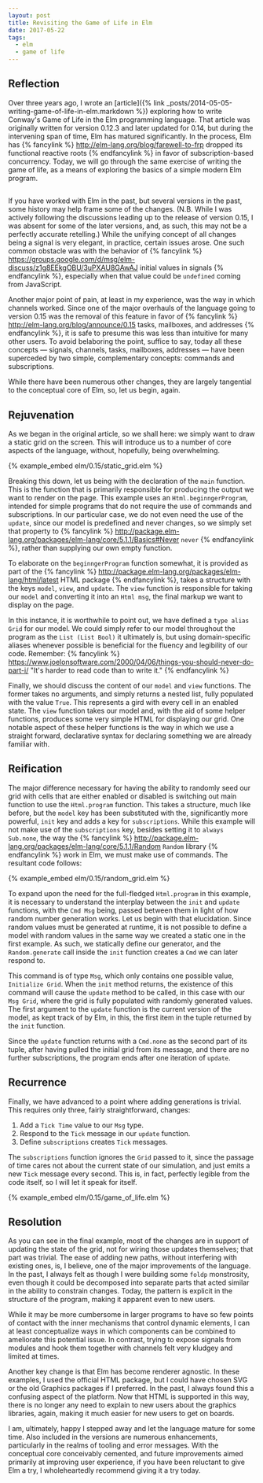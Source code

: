 ```yaml
---
layout: post
title: Revisiting the Game of Life in Elm
date: 2017-05-22
tags:
  - elm
  - game of life
---
```


## Reflection

Over three years ago, I wrote an
[article]({% link _posts/2014-05-05-writing-game-of-life-in-elm.markdown %})
exploring how to write Conway's Game of Life in the Elm programming language.
That article was originally written for version 0.12.3 and later updated for
0.14, but during the intervening span of time, Elm has matured significantly.
In the process, Elm has
{% fancylink %}
http://elm-lang.org/blog/farewell-to-frp
dropped its functional reactive roots
{% endfancylink %}
in favor of subscription-based concurrency.  Today, we will go through the same
exercise of writing the game of life, as a means of exploring the basics of a
simple modern Elm program.

##

If you have worked with Elm in the past, but several versions in the past, some
history may help frame some of the changes.  (N.B. While I was actively
following the discussions leading up to the release of version 0.15, I was
absent for some of the later versions, and, as such, this may not be a
perfectly accurate retelling.)  While the unifying concept of all changes being
a signal is very elegant, in practice, certain issues arose.  One such common
obstacle was with the behavior of
{% fancylink %}
https://groups.google.com/d/msg/elm-discuss/z1g8EEkgOBU/3uPXAU8GAwAJ
initial values in signals
{% endfancylink %},
especially when that value could be `undefined` coming from JavaScript.

Another major point of pain, at least in my experience, was the way in which
channels worked.  Since one of the major overhauls of the language going to
version 0.15 was the removal of this feature in favor of
{% fancylink %}
http://elm-lang.org/blog/announce/0.15
tasks, mailboxes, and addresses
{% endfancylink %},
it is safe to presume this was less than intuitive for many other users.  To
avoid belaboring the point, suffice to say, today all these concepts &mdash;
signals, channels, tasks, mailboxes, addresses &mdash; have been superceded by
two simple, complementary concepts: commands and subscriptions.

While there have been numerous other changes, they are largely tangential to
the conceptual core of Elm, so, let us begin, again.

## Rejuvenation

As we began in the original article, so we shall here: we simply want to draw
a static grid on the screen.  This will introduce us to a number of core
aspects of the language, without, hopefully, being overwhelming.

{% example_embed elm/0.15/static_grid.elm %}

Breaking this down, let us being with the declaration of the `main` function.
This is the function that is primarily responsible for producing the output we
want to render on the page.  This example uses an `Html.beginngerProgram`,
intended for simple programs that do not require the use of commands and
subscriptions.  In our particular case, we do not even need the use of the
`update`, since our model is predefined and never changes, so we simply set
that property to
{% fancylink %}
http://package.elm-lang.org/packages/elm-lang/core/5.1.1/Basics#Never
`never`
{% endfancylink %}, rather than supplying our own empty function.

To elaborate on the `beginngerProgram` function somewhat, it is provided as
part of the
{% fancylink %}
http://package.elm-lang.org/packages/elm-lang/html/latest
HTML package
{% endfancylink %}, takes a structure with the keys `model`, `view`, and
`update`.  The `view` function is responsible for taking our `model` and
converting it into an `Html msg`, the final markup we want to display on the
page.

In this instance, it is worthwhile to point out, we have defined a `type alias
Grid` for our model.  We could simply refer to our model throughout the program
as the `List (List Bool)` it ultimately is, but using domain-specific aliases
whenever possible is beneficial for the fluency and legibility of our code.
Remember:
{% fancylink %}
https://www.joelonsoftware.com/2000/04/06/things-you-should-never-do-part-i/
"It's harder to read code than to write it."
{% endfancylink %}

Finally, we should discuss the content of our `model` and `view` functions.
The former takes no arguments, and simply returns a nested list, fully
populated with the value `True`.  This represents a gird with every cell in an
enabled state.  The `view` function takes our model and, with the aid of some
helper functions, produces some very simple HTML for displaying our grid.  One
notable aspect of these helper functions is the way in which we use a straight
forward, declarative syntax for declaring something we are already familiar
with.

## Reification

The major difference necessary for having the ability to randomly seed our grid
with cells that are either enabled or disabled is switching out main function
to use the `Html.program` function.  This takes a structure, much like before,
but the `model` key has been substituted with the, significantly more powerful,
`init` key and adds a key for `subscriptions`.  While this example will not
make use of the `subscriptions` key, besides setting it to `always Sub.none`,
the way the
{% fancylink %}
http://package.elm-lang.org/packages/elm-lang/core/5.1.1/Random
`Random` library
{% endfancylink %}
work in Elm, we must make use of commands.  The resultant code follows:

{% example_embed elm/0.15/random_grid.elm %}

To expand upon the need for the full-fledged `Html.program` in this example, it
is necessary to understand the interplay between the `init` and `update`
functions, with the `Cmd Msg` being, passed between them in light of how random
number generation works.  Let us begin with that elucidation.  Since random
values must be generated at runtime, it is not possible to define a model with
random values in the same way we created a static one in the first example.  As
such, we statically define our generator, and the `Random.generate` call inside
the `init` function creates a `Cmd` we can later respond to.

This command is of type `Msg`, which only contains one possible value,
`Initialize Grid`.  When the `init` method returns, the existence of this
command will cause the `update` method to be called, in this case with our
`Msg Grid`, where the grid is fully populated with  randomly generated values.
The first argument to the `update` function is the current version of the model,
as kept track of by Elm, in this, the first item in the tuple returned by the
`init` function.

Since the `update` function returns with a `Cmd.none` as the second part of its
tuple, after having pulled the initial grid from its message, and there are no
further subscriptions, the program ends after one iteration of `update`.

## Recurrence

Finally, we have advanced to a point where adding generations is trivial.  This
requires only three, fairly straightforward, changes:

1. Add a `Tick Time` value to our `Msg` type.
2. Respond to the `Tick` message in our `update` function.
3. Define `subscriptions` creates `Tick` messages.

The `subscriptions` function ignores the `Grid` passed to it, since the passage
of time cares not about the current state of our simulation, and just emits a
new `Tick` message every second.  This is, in fact, perfectly legible from the
code itself, so I will let it speak for itself.

{% example_embed elm/0.15/game_of_life.elm %}

## Resolution

As you can see in the final example, most  of the changes are in support of
updating the state of the grid, not for wiring those updates themselves; that
part was trivial.  The ease of adding new paths, without interfering with
existing ones, is, I believe, one of the major improvements of the language.
In the past, I always felt as though I were building some `foldp` monstrosity,
even though it could be decomposed into separate parts that acted similar in
the ability to constrain changes.  Today, the pattern is explicit in the
structure of the program, making it apparent even to new users.

While it may be more cumbersome in larger programs to have so few points of
contact with the inner mechanisms that control dynamic elements, I can at least
conceptualize ways in which components can be combined to ameliorate this
potential issue.  In contrast, trying to expose signals from modules and hook
them together with channels felt very kludgey and limited at times.

Another key change is that Elm has become renderer agnostic.  In these examples,
I used the official HTML package, but I could have chosen SVG or the old
Graphics packages if I preferred.  In the past, I always found this a confusing
aspect of the platform.  Now that HTML is supported in this way, there is no
longer any need to explain to new users about the graphics libraries, again,
making it much easier for new users to get on boards.

I am, ultimately, happy I stepped away and let the language mature for some
time.  Also included in the versions are numerous enhancements, particularly in
the realms of tooling and error messages.  With the conceptual core conceivably
cemented, and future improvements aimed primarily at improving user experience,
if you have been reluctant to give Elm a try, I wholeheartedly recommend giving
it a try today.
